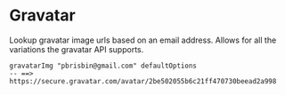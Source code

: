 # Gravatar

Lookup gravatar image urls based on an email address. Allows for all the 
variations the gravatar API supports.

~~~ { .haskell }
gravatarImg "pbrisbin@gmail.com" defaultOptions
-- ==> https://secure.gravatar.com/avatar/2be502055b6c21ff470730beead2a998
~~~
